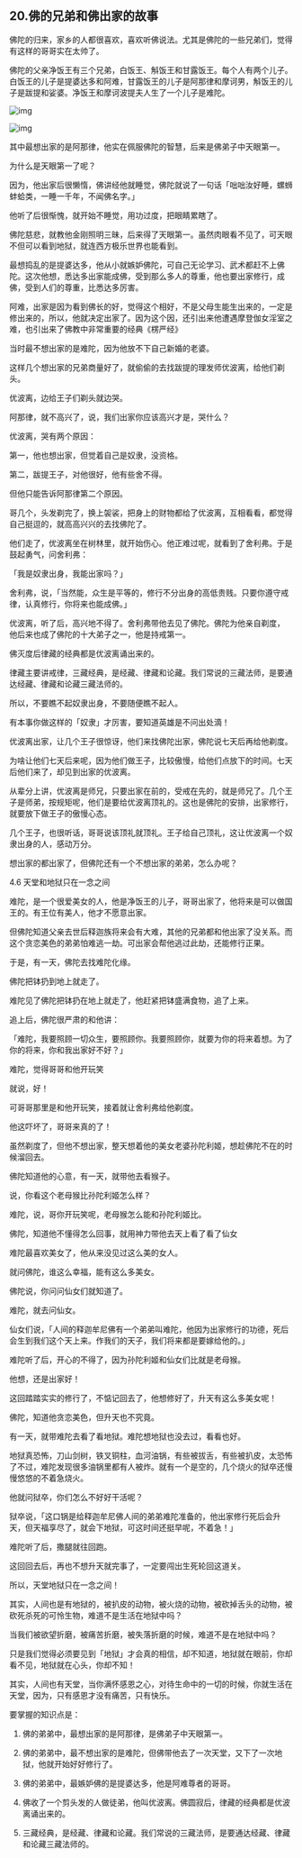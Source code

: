 ## 20.佛的兄弟和佛出家的故事
佛陀的归来，家乡的人都很喜欢，喜欢听佛说法。尤其是佛陀的一些兄弟们，觉得有这样的哥哥实在太帅了。


佛陀的父亲净饭王有三个兄弟，白饭王、斛饭王和甘露饭王。每个人有两个儿子。白饭王的儿子是提婆达多和阿难，甘露饭王的儿子是阿那律和摩诃男，斛饭王的儿子是跋提和娑婆。净饭王和摩诃波提夫人生了一个儿子是难陀。


![img](https://pic3.zhimg.com/v2-a4e74b53a474336e60d32d9430f5101e.webp)

![img](https://pic4.zhimg.com/v2-0e692319ef10a8196d3a6f72883f0100.webp)

其中最想出家的是阿那律，他实在佩服佛陀的智慧，后来是佛弟子中天眼第一。


为什么是天眼第一了呢？


因为，他出家后很懒惰，佛讲经他就睡觉，佛陀就说了一句话「咄咄汝好睡，螺蛳蚌蛤类，一睡一千年，不闻佛名字。」


他听了后很惭愧，就开始不睡觉，用功过度，把眼睛累瞎了。


佛陀慈悲，就教他金刚照明三昧，后来得了天眼第一。虽然肉眼看不见了，可天眼不但可以看到地狱，就连西方极乐世界也能看到。


最想捣乱的是提婆达多，他从小就嫉妒佛陀，可自己无论学习、武术都赶不上佛陀。这次他想，悉达多出家能成佛，受到那么多人的尊重，他也要出家修行，成佛，受到人们的尊重，比悉达多厉害。


阿难，出家是因为看到佛长的好，觉得这个相好，不是父母生能生出来的，一定是修出来的，所以，他就决定出家了。因为这个因，还引出来他遭遇摩登伽女淫室之难，也引出来了佛教中非常重要的经典《楞严经》


当时最不想出家的是难陀，因为他放不下自己新婚的老婆。


这样几个想出家的兄弟商量好了，就偷偷的去找跋提的理发师优波离，给他们剃头。


优波离，边给王子们剃头就边哭。


阿那律，就不高兴了，说，我们出家你应该高兴才是，哭什么？


优波离，哭有两个原因：


第一，他也想出家，但觉着自己是奴隶，没资格。


第二，跋提王子，对他很好，他有些舍不得。


但他只能告诉阿那律第二个原因。


哥几个，头发剃完了，换上袈裟，把身上的财物都给了优波离，互相看看，都觉得自己挺逗的，就高高兴兴的去找佛陀了。


他们走了，优波离坐在树林里，就开始伤心。他正难过呢，就看到了舍利弗。于是鼓起勇气，问舍利弗：


「我是奴隶出身，我能出家吗？」


舍利弗，说，「当然能，众生是平等的，修行不分出身的高低贵贱。只要你遵守戒律，认真修行，你将来也能成佛。」


优波离，听了后，高兴地不得了。舍利弗带他去见了佛陀。佛陀为他亲自剃度， 他后来也成了佛陀的十大弟子之一，他是持戒第一。


佛灭度后律藏的经典都是优波离诵出来的。


律藏主要讲戒律，三藏经典，是经藏、律藏和论藏。我们常说的三藏法师，是要通达经藏、律藏和论藏三藏法师的。


所以，不要瞧不起奴隶出身，不要随便瞧不起人。


有本事你做这样的「奴隶」才厉害，要知道英雄是不问出处滴！


优波离出家，让几个王子很惊讶，他们来找佛陀出家，佛陀说七天后再给他剃度。


为啥让他们七天后来呢，因为他们做王子，比较傲慢，给他们点放下的时间。七天后他们来了，却见到出家的优波离。


从辈分上讲，优波离是师兄，只要出家在前的，受戒在先的，就是师兄了。几个王子是师弟，按规矩呢，他们是要给优波离顶礼的。这也是佛陀的安排，出家修行，就要放下做王子的傲慢心态。


几个王子，也很听话，哥哥说该顶礼就顶礼。王子给自己顶礼，这让优波离一个奴隶出身的人，感动万分。


想出家的都出家了，但佛陀还有一个不想出家的弟弟，怎么办呢？


4.6 天堂和地狱只在一念之间


难陀，是一个很爱美女的人，他是净饭王的儿子，哥哥出家了，他将来是可以做国王的。有王位有美人，他才不愿意出家。


但佛陀知道父亲去世后释迦族将来会有大难，其他的兄弟都和他出家了没关系。而这个贪恋美色的弟弟怕难逃一劫。可出家会帮他逃过此劫，还能修行正果。


于是，有一天，佛陀去找难陀化缘。


佛陀把钵扔到地上就走了。


难陀见了佛陀把钵扔在地上就走了，他赶紧把钵盛满食物，追了上来。


追上后，佛陀很严肃的和他讲：


「难陀，我要照顾一切众生，要照顾你。我要照顾你，就要为你的将来着想。为了你的将来，你和我出家好不好？」


难陀，觉得哥哥和他开玩笑


就说，好！


可哥哥那里是和他开玩笑，接着就让舍利弗给他剃度。


他这吓坏了，哥哥来真的了！


虽然剃度了，但他不想出家，整天想着他的美女老婆孙陀利姬，想趁佛陀不在的时候溜回去。


佛陀知道他的心意，有一天，就带他去看猴子。


说，你看这个老母猴比孙陀利姬怎么样？


难陀，说，哥你开玩笑呢，老母猴怎么能和孙陀利姬比。


佛陀，知道他不懂得怎么回事，就用神力带他去天上看了看了仙女


难陀最喜欢美女了，他从来没见过这么美的女人。


就问佛陀，谁这么幸福，能有这么多美女。


佛陀说，你问问仙女们就知道了。


难陀，就去问仙女。


仙女们说，「人间的释迦牟尼佛有一个弟弟叫难陀，他因为出家修行的功德，死后会生到我们这个天上来。作我们的天子，我们将来都是要嫁给他的。」


难陀听了后，开心的不得了，因为孙陀利姬和仙女们比就是老母猴。


他想，还是出家好！


这回踏踏实实的修行了，不惦记回去了，他想修好了，升天有这么多美女呢！


佛陀，知道他贪恋美色，但升天也不究竟。


有一天，就带难陀去看了看地狱。难陀想地狱也没去过，看看也好。


地狱真恐怖，刀山剑树，铁叉铜柱，血河油锅，有些被拔舌，有些被扒皮，太恐怖了不过，难陀发现很多油锅里都有人被炸。就有一个是空的，几个烧火的狱卒还慢慢悠悠的不着急烧火。


他就问狱卒，你们怎么不好好干活呢？


狱卒说，「这口锅是给释迦牟尼佛人间的弟弟难陀准备的，他出家修行死后会升天，但天福享尽了，就会下地狱，可这时间还挺早呢，不着急！」


难陀听了后，撒腿就往回跑。


这回回去后，再也不想升天就完事了，一定要闯出生死轮回这道关。


所以，天堂地狱只在一念之间！


其实，人间也是有地狱的，被扒皮的动物，被火烧的动物，被砍掉舌头的动物，被砍死杀死的可怜生物，难道不是生活在地狱中吗？


当我们被欲望折磨，被痛苦折磨，被失落折磨的时候，难道不是在地狱中吗？


只是我们觉得必须要见到「地狱」才会真的相信，却不知道，地狱就在眼前，你却看不见，地狱就在心头，你却不知！


其实，人间也有天堂，当你满怀感恩之心，对待生命中的一切的时候，你就生活在天堂，因为，只有感恩才没有痛苦，只有快乐。


要掌握的知识点是：


1. 佛的弟弟中，最想出家的是阿那律，是佛弟子中天眼第一。


2. 佛的弟弟中，最不想出家的是难陀，但佛带他去了一次天堂，又下了一次地狱，他就开始好好修行了。


3. 佛的弟弟中，最嫉妒佛的是提婆达多，他是阿难尊者的哥哥。


4. 佛收了一个剪头发的人做徒弟，他叫优波离。佛圆寂后，律藏的经典都是优波离诵出来的。


5. 三藏经典，是经藏、律藏和论藏。我们常说的三藏法师，是要通达经藏、律藏和论藏三藏法师的。

